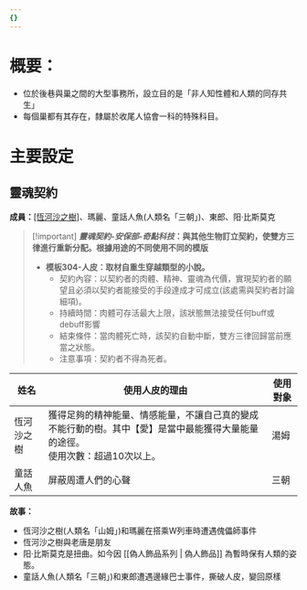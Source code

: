 ```yaml
---
{}
---
```

# 概要：
- 位於後巷與巢之間的大型事務所，設立目的是「非人知性體和人類的同存共生」
- 每個巢都有其存在，隸屬於收尾人協會一科的特殊科目。

# 主要設定
## 靈魂契約


**成員：**[[恆河沙之樹]](人類名「山姆」)、瑪麗、童話人魚(人類名「三朝」)、東郎、阳·比斯莫克

> [!important] _**靈魂契約-安保部-奇點科技**_**：與其他生物訂立契約，使雙方三律進行重新分配。根據用途的不同使用不同的模版**
> 
> - **模板304-人皮：取材自重生穿越類型的小說。**
>     - 契約內容：以契約者的肉體、精神、靈魂為代價，實現契約者的願望且必須以契約者能接受的手段達成才可成立(該處需與契約者討論細項)。
>     - 持續時間：肉體可存活最大上限，該狀態無法接受任何buff或debuff影響
>     - 結束條件：當肉體死亡時，該契約自動中斷，雙方三律回歸當前應當之狀態。
>     - 注意事項：契約者不得為死者。


|**姓名**|**使用人皮的理由**|**使用對象**|
|---|---|---|
|恆河沙之樹|獲得足夠的精神能量、情感能量，不讓自己真的變成不能行動的樹。其中【愛】是當中最能獲得大量能量的途徑。  <br>使用次數：超過10次以上。|湯姆|
|童話人魚|屏蔽周遭人們的心聲|三朝|

**故事：**

- 恆河沙之樹(人類名「山姆」)和瑪麗在搭乘W列車時遭遇傀儡師事件
- 恆河沙之樹與老唐是朋友
- 阳·比斯莫克是扭曲。如今因 [[偽人飾品系列 | 偽人飾品]] 為暫時保有人類的姿態。
- 童話人魚(人類名「三朝」)和東郎遭遇邊緣巴士事件，撕破人皮，變回原樣
